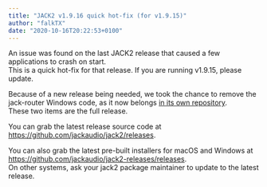 ```yaml
---
title: "JACK2 v1.9.16 quick hot-fix (for v1.9.15)"
author: "falkTX"
date: "2020-10-16T20:22:53+0100"
---
```

An issue was found on the last JACK2 release that caused a few applications to crash on start.<br/>
This is a quick hot-fix for that release. If you are running v1.9.15, please update.

Because of a new release being needed, we took the chance to remove the jack-router Windows code,
 as it now belongs [in its own repository].<br/>
These two items are the full release.

You can grab the latest release source code at
<https://github.com/jackaudio/jack2/releases>.

You can also grab the latest pre-built installers for macOS and Windows at
<https://github.com/jackaudio/jack2-releases/releases>.<br/>
On other systems, ask your jack2 package maintainer to update to the latest release.

[in its own repository]: https://github.com/jackaudio/jack-router
